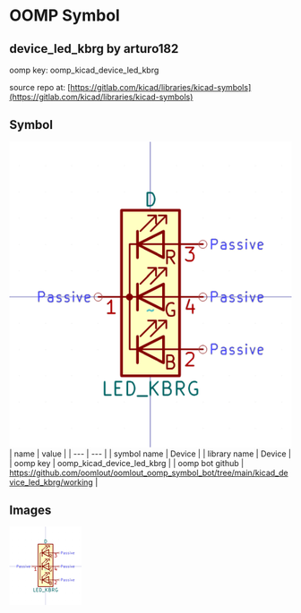 # OOMP Symbol  
## device_led_kbrg  by arturo182  
  
oomp key: oomp_kicad_device_led_kbrg  
  
source repo at: [https://gitlab.com/kicad/libraries/kicad-symbols](https://gitlab.com/kicad/libraries/kicad-symbols)  
## Symbol  
  
[![working.png](working_600.png)](working.png)  
| name | value | 
| --- | --- | 
| symbol name | Device | 
| library name | Device | 
| oomp key | oomp_kicad_device_led_kbrg | 
| oomp bot github | https://github.com/oomlout/oomlout_oomp_symbol_bot/tree/main/kicad_device_led_kbrg/working | 
## Images  
  
[![working.png](working_140.png)](working.png)  
